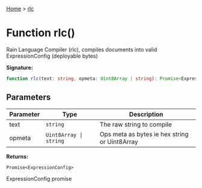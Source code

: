 [Home](../index.md) &gt; [rlc](./rlc_1.md)

# Function rlc()

Rain Language Compiler (rlc), compiles documents into valid ExpressionConfig (deployable bytes)

<b>Signature:</b>

```typescript
function rlc(text: string, opmeta: Uint8Array | string): Promise<ExpressionConfig>;
```

## Parameters

|  Parameter | Type | Description |
|  --- | --- | --- |
|  text | `string` | The raw string to compile |
|  opmeta | `Uint8Array \| string` | Ops meta as bytes ie hex string or Uint8Array |

<b>Returns:</b>

`Promise<ExpressionConfig>`

ExpressionConfig promise

